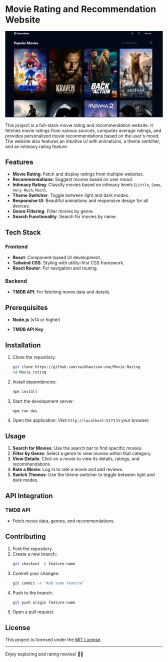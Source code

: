 # Movie Rating and Recommendation Website


![alt text](image.png)

This project is a full-stack movie rating and recommendation website. It fetches movie ratings from various sources, computes average ratings, and provides personalized movie recommendations based on the user's mood. The website also features an intuitive UI with animations, a theme switcher, and an intimacy rating feature.

## Features

- **Movie Rating**: Fetch and display ratings from multiple websites.
- **Recommendations**: Suggest movies based on user mood.
- **Intimacy Rating**: Classify movies based on intimacy levels (`Little`, `Some`, `Very Much`, `Most`).
- **Theme Switcher**: Toggle between light and dark modes.
- **Responsive UI**: Beautiful animations and responsive design for all devices.
- **Genre Filtering**: Filter movies by genre.
- **Search Functionality**: Search for movies by name.

## Tech Stack

### Frontend
- **React**: Component-based UI development.
- **Tailwind CSS**: Styling with utility-first CSS framework.
- **React Router**: For navigation and routing.

### Backend
- **TMDB API**: For fetching movie data and details.

## Prerequisites

- **Node.js** (v14 or higher)

- **TMDB API Key**

## Installation

1. Clone the repository:
   ```bash
   git clone https://github.com/vaibhavisno-one/Movie-Rating
   cd Movie_rating
   ```

2. Install dependencies:
   ```bash
   npm install
   ```



4. Start the development server:
   ```bash
   npm run dev
   ```

5. Open the application:
   Visit `http://localhost:5173` in your browser.



## Usage

1. **Search for Movies**: Use the search bar to find specific movies.
2. **Filter by Genre**: Select a genre to view movies within that category.
3. **View Details**: Click on a movie to view its details, ratings, and recommendations.
4. **Rate a Movie**: Log in to rate a movie and add reviews.
5. **Switch Themes**: Use the theme switcher to toggle between light and dark modes.

## API Integration

### TMDB API
- Fetch movie data, genres, and recommendations.




## Contributing

1. Fork the repository.
2. Create a new branch:
   ```bash
   git checkout -b feature-name
   ```
3. Commit your changes:
   ```bash
   git commit -m "Add some feature"
   ```
4. Push to the branch:
   ```bash
   git push origin feature-name
   ```
5. Open a pull request.

## License

This project is licensed under the [MIT License](LICENSE).

---

Enjoy exploring and rating movies! 🎥🍿
